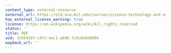 ```yaml
---
content_type: external-resource
external_url: https://old.ocw.mit.edu/courses/science-technology-and-society/sts-003-the-rise-of-modern-science-fall-2010/readings/MITSTS_003F10_read03_boyle.pdf
has_external_license_warning: true
license: https://en.wikipedia.org/wiki/All_rights_reserved
status: ''
title: PDF
uid: 3cb54187-c47c-4ac1-a696-7c6c0ebb8984
wayback_url: ''
---
```

